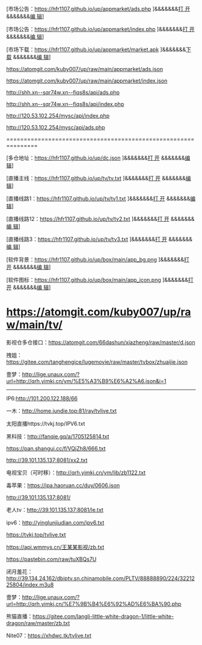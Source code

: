 
[市场公告：https://hfr1107.github.io/up/appmarket/ads.php ]&&&&&&&[打  开](https://hfr1107.github.io/up/appmarket/ads.php) &&&&&&&[编   辑](https://github.com/hfr1107/up/edit/main/appmarket/ads.php)]

[市场公告：https://hfr1107.github.io/up/appmarket/index.php ]&&&&&&&[打  开](https://hfr1107.github.io/up/appmarket/index.php) &&&&&&&[编   辑](https://github.com/hfr1107/up/edit/main/appmarket/index.php)]

[市场下载：https://hfr1107.github.io/up/appmarket/market.apk ]&&&&&&&[下  载](https://hfr1107.github.io/up/appmarket/market.apk) &&&&&&&[编   辑](https://github.com/hfr1107/up/edit/main/appmarket/)]

https://atomgit.com/kuby007/up/raw/main/appmarket/ads.json

https://atomgit.com/kuby007/up/raw/main/appmarket/index.json

http://shh.xn--sqr74w.xn--fiqs8s/api/ads.php  

http://shh.xn--sqr74w.xn--fiqs8s/api/index.php

http://120.53.102.254/mysc/api/index.php

http://120.53.102.254/mysc/api/ads.php

===============================================================

[多仓地址：https://hfr1107.github.io/up/dc.json ]&&&&&&&[打   开](https://hfr1107.github.io/up/dc.json) &&&&&&&[编   辑](https://github.com/hfr1107/up/edit/main/dc.json)]

[直播主线：https://hfr1107.github.io/up/tv/tv.txt ]&&&&&&&[打   开](https://hfr1107.github.io/up/tv/tv.txt) &&&&&&&[编   辑](https://github.com/hfr1107/up/edit/main/tv/tv.txt)]

[直播线路1：https://hfr1107.github.io/up/tv/tv1.txt ]&&&&&&&[打   开](https://hfr1107.github.io/up/tv/tv1.txt) &&&&&&&[编   辑](https://github.com/hfr1107/up/edit/main/tv/tv1.txt)]

[直播线路12：https://hfr1107.github.io/up/tv/tv2.txt ]&&&&&&&[打   开](https://hfr1107.github.io/up/tv/tv2.txt) &&&&&&&[编   辑](https://github.com/hfr1107/up/edit/main/tv/tv2.txt)]

[直播线路3：https://hfr1107.github.io/up/tv/tv3.txt ]&&&&&&&[打   开](https://hfr1107.github.io/up/tv/tv3.txt) &&&&&&&[编   辑](https://github.com/hfr1107/up/edit/main/tv/tv3.txt)]

[软件背景：https://hfr1107.github.io/up/box/main/app_bg.png ]&&&&&&&[打   开](https://hfr1107.github.io/up/box/main/app_bg.png) &&&&&&&[编   辑](https://github.com/hfr1107/up/edit/main/box/main)]

[软件图标：https://hfr1107.github.io/up/box/main/app_icon.png ]&&&&&&&[打   开](https://hfr1107.github.io/up/box/main/app_icon.png) &&&&&&&[编   辑](https://github.com/hfr1107/up/edit/main/box/main)]


https://atomgit.com/kuby007/up/raw/main/tv/
===============================================================

影视仓多仓接口：https://atomgit.com/66dashun/xiazheng/raw/master/d.json

拽姐：https://gitee.com/tanghengice/lugemovie/raw/master/tvbox/zhuaijie.json

壹梦：http://lige.unaux.com/?url=http://qrh.yimkj.cn/ym/%E5%A3%B9%E6%A2%A6.json&i=1

---------------------------------------------------------------------------------------------

IP6:http://101.200.122.188/66

一木：http://home.jundie.top:81/ray/tvlive.txt

太阳直播https://tvkj.top/IPV6.txt

黑科技：http://fanqie.gq/a/1705125814.txt

https://pan.shangui.cc/f/VQjZh8/666.txt

http://39.101.135.137:8081/xx2.txt

电视宝贝（可时移）：http://qrh.yimkj.cn/ym/lib/zb1122.txt


毒苹果：https://ipa.haoruan.cc/duy/0606.json

http://39.101.135.137:8081/

老人tv：http://39.101.135.137:8081/le.txt

ipv6：http://yinglunjiudian.com/ipv6.txt

https://tvkj.top/tvlive.txt

https://api.wmmys.cn/王某某影视/zb.txt

https://pastebin.com/raw/tuXBQs7U

闭月羞花：http://39.134.24.162/dbiptv.sn.chinamobile.com/PLTV/88888890/224/3221225804/index.m3u8

壹梦：http://lige.unaux.com/?url=http://qrh.yimkj.cn/%E7%9B%B4%E6%92%AD%E6%BA%90.php

熊猫直播：https://gitee.com/langli-little-white-dragon-1/little-white-dragon/raw/master/zb.txt

Nite07：https://xhdwc.tk/tvlive.txt
